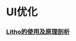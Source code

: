 # UI优化

### [Litho的使用及原理剖析](https://tech.meituan.com/2019/03/14/litho-use-and-principle-analysis.html)



